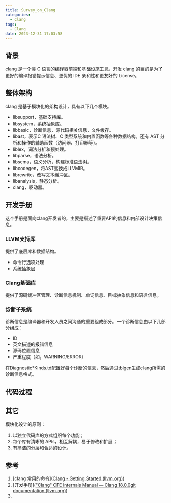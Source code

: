 ```yaml
---
title: Survey_on_Clang
categories:
  - Clang
tags:
  - Clang
date: 2023-12-31 17:03:58
---
```


<!-- more -->

## 背景

clang 是一个类 C 语言的编译器前端和基础设施工具。开发 clang 的目的是为了更好的编译报错提示信息、更优的 IDE 亲和性和更友好的 License。

## 整体架构

clang 是基于模块化的架构设计，具有以下几个模块。

- libsupport，基础支持库。
- libsystem，系统抽象库。
- libbasic，诊断信息，源代码相关信息，文件缓存。
- libast，表示C 语法树、C 类型系统和内置函数等各种数据结构。还有 AST 分析和操作的辅助函数（访问器、打印器等）。
- liblex，词法分析和预处理。
- libparse，语法分析。
- libsema，语义分析，构建标准语法树。
- libcodegen，将AST变换成LLVMIR。
- librewrite，改写文本缓冲区。
- libanalysis，静态分析。
- clang，驱动器。

## 开发手册

这个手册是面向clang开发者的，主要是描述了重要API的信息和内部设计决策信息。

### LLVM支持库

提供了底层库和数据结构。

- 命令行选项处理
- 系统抽象层

### Clang基础库

提供了源码缓冲区管理、诊断信息机制、单词信息、目标抽象信息和语言信息。

### 诊断子系统

诊断信息是编译器和开发人员之间沟通的重要组成部分。一个诊断信息由以下几部分组成：

- ID
- 英文描述的报错信息
- 源码位置信息
- 严重程度（如，WARNING/ERROR）

在Diagnostic*Kinds.td配置好每个诊断的信息，然后通过tblgen生成clang所需的诊断信息格式。

## 代码过程



## 其它

模块化设计的原则：

1. 以独立代码库的方式组织每个功能；
2. 每个库有清晰的 APIs，相互解耦，易于修改和扩展；
3. 有简洁的分层和合适的设计。



## 参考

1. [clang 常用的命令]([Clang - Getting Started (llvm.org)](https://clang.llvm.org/get_started.html))
2. [开发手册](["Clang" CFE Internals Manual — Clang 18.0.0git documentation (llvm.org)](https://clang.llvm.org/docs/InternalsManual.html))
3. 